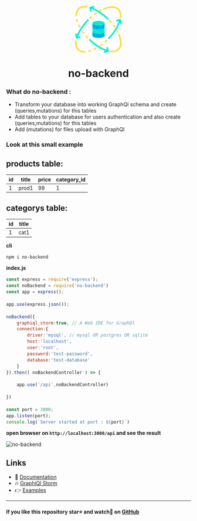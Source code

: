 <p align="center"><img align="center" style="width:128px" src="https://github.com/Gherciu/no-backend/blob/master/no-backend.png?raw=true"/></p>
<center><h1 align="center"> no-backend </h1></center>

### What do no-backend :
* Transform your database into working GraphQl schema and create (queries,mutations) for this tables
* Add tables to your database for users authentication and also create (queries,mutations) for this tables
* Add (mutations) for files upload with GraphQl

### Look at this small example 

products table:
------------------------------------
| id | title | price | category_id |
-----| ------|-------|-------------|
| 1  | prod1 | 99    | 1           |

categorys table:
-------------
 id | title |
----| ------|
 1  | cat1  |
 
 
**cli**
```bash
npm i no-backend
```
**index.js**
```js
const express = require('express');
const noBackend = require('no-backend')
const app = express();

app.use(express.json());

noBackend({ 
    graphiql_storm:true, // A Web IDE for GraphQl
    connection:{
        driver:'mysql', // mysql OR postgres OR sqlite
        host:'localhost',
        user:'root',
        password:'test-password',
        database:'test-database'
    }
}).then(( noBackendController ) => {

    app.use('/api',noBackendController)

})

const port = 3000;
app.listen(port);
console.log(`Server started at port : ${port}`)
```
**open browser on ```http://localhost:3000/api``` and see the result**

![no-backend](/no-backend-resultat.png)


## Links
* 📘 [Documentation](https://github.com/Gherciu/no-backend/tree/master/docs)
* 🔥 [GraphiQl Storm](https://github.com/Gherciu/graphiql-storm)
* 👉 [Examples](https://github.com/Gherciu/no-backend/tree/master/examples)

-------------------------------------------------------------------------------------------------------

#### If you like this repository star⭐ and watch👀 on  [GitHub](https://github.com/Gherciu/no-backend)

